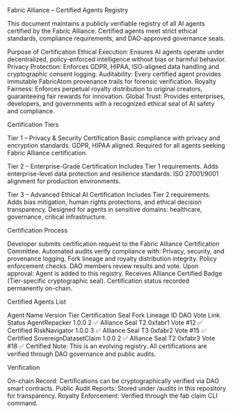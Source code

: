 Fabric Alliance – Certified Agents Registry

This document maintains a publicly verifiable registry of all AI agents certified by the Fabric Alliance. Certified agents meet strict ethical standards, compliance requirements, and DAO-approved governance seals.

Purpose of Certification
Ethical Execution: Ensures AI agents operate under decentralized, policy-enforced intelligence without bias or harmful behavior.
Privacy Protection: Enforces GDPR, HIPAA, ISO-aligned data handling and cryptographic consent logging.
Auditability: Every certified agent provides immutable FabricAtom provenance trails for forensic verification.
Royalty Fairness: Enforces perpetual royalty distribution to original creators, guaranteeing fair rewards for innovation.
Global Trust: Provides enterprises, developers, and governments with a recognized ethical seal of AI safety and compliance.

Certification Tiers

Tier 1 – Privacy & Security Certification
Basic compliance with privacy and encryption standards.
GDPR, HIPAA aligned.
Required for all agents seeking Fabric Alliance certification.

Tier 2 – Enterprise-Grade Certification
Includes Tier 1 requirements.
Adds enterprise-level data protection and resilience standards.
ISO 27001/9001 alignment for production environments.

Tier 3 – Advanced Ethical AI Certification
Includes Tier 2 requirements.
Adds bias mitigation, human rights protections, and ethical decision transparency.
Designed for agents in sensitive domains: healthcare, governance, critical infrastructure.

Certification Process

Developer submits certification request to the Fabric Alliance Certification Committee.
Automated audits verify compliance with:
Privacy, security, and provenance logging.
Fork lineage and royalty distribution integrity.
Policy enforcement checks.
DAO members review results and vote.
Upon approval:
Agent is added to this registry.
Receives Alliance Certified Badge (Tier-specific cryptographic seal).
Certification status recorded permanently on-chain.

Certified Agents List

Agent Name	Version	Tier	Certification Seal	Fork Lineage ID	DAO Vote Link	Status
AgentRepacker	1.0.0	2	✅ Alliance Seal T2	0xfabr1	Vote #12	✅ Certified
RiskNavigator	1.0.0	3	✅ Alliance Seal T3	0xfabr2	Vote #15	✅ Certified
SovereignDatasetClaim	1.0.0	2	✅ Alliance Seal T2	0xfabr3	Vote #18	✅ Certified
Note: This is an evolving registry. All certifications are verified through DAO governance and public audits.

Verification

On-chain Record: Certifications can be cryptographically verified via DAO smart contracts.
Public Audit Reports: Stored under /audits in this repository for transparency.
Royalty Enforcement: Verified through the fab claim CLI command.

